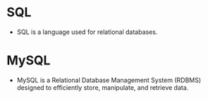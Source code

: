 # SQL
* SQL is a language used for relational databases.

# MySQL 
* MySQL is a Relational Database Management System (RDBMS) designed to efficiently store, manipulate, and retrieve data.
